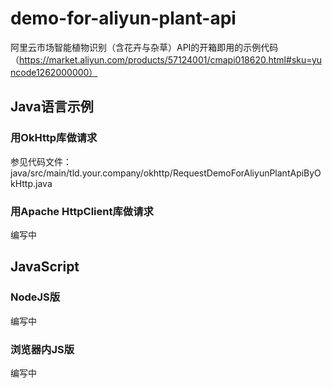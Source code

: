 # demo-for-aliyun-plant-api
阿里云市场智能植物识别（含花卉与杂草）API的开箱即用的示例代码（https://market.aliyun.com/products/57124001/cmapi018620.html#sku=yuncode1262000000）

## Java语言示例

### 用OkHttp库做请求
  参见代码文件：java/src/main/tld.your.company/okhttp/RequestDemoForAliyunPlantApiByOkHttp.java
  
### 用Apache HttpClient库做请求
  编写中

## JavaScript

### NodeJS版
  编写中
  
### 浏览器内JS版
  编写中